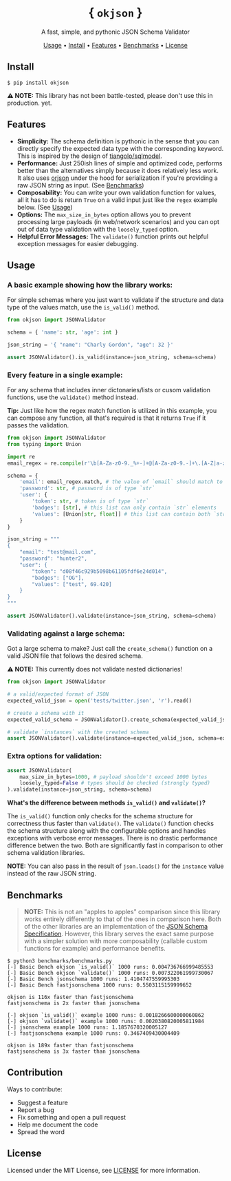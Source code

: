 <div align="center">
    <h1>{ <code>okjson</code> }</h1>
    <p>A fast, simple, and pythonic JSON Schema Validator</p>
    <a href="#usage">Usage</a> • <a href="#install">Install</a> • <a href="#features">Features</a> • <a href="#benchmarks">Benchmarks</a> • <a href="#license">License</a>
</div>

## Install

```
$ pip install okjson
```

**⚠️ NOTE:** This library has not been battle-tested, please don't use this in production. yet.

## Features

- **Simplicity:** The schema definition is pythonic in the sense that you can directly specify the expected data type with the corresponding keyword. This is inspired by the design of [tiangolo/sqlmodel](https://github.com/tiangolo/sqlmodel).
- **Performance:** Just 250ish lines of simple and optimized code, performs better than the alternatives simply because it does relatively less work. It also uses [orjson](https://github.com/ijl/orjson) under the hood for serialization if you're providing a raw JSON string as input.  (See [Benchmarks](#benchmarks))
- **Composability:** You can write your own validation function for values, all it has to do is return `True` on a valid input just like the `regex` example below. (See [Usage](https://github.com/mufeedvh/okjson_bak#every-feature-in-a-single-example))
- **Options:** The `max_size_in_bytes` option allows you to prevent processing large payloads (in web/network scenarios) and you can opt out of data type validation with the `loosely_typed` option.
- **Helpful Error Messages:** The `validate()` function prints out helpful exception messages for easier debugging.

## Usage

### A basic example showing how the library works:

For simple schemas where you just want to validate if the structure and data type of the values match, use the `is_valid()` method.

```py
from okjson import JSONValidator

schema = { 'name': str, 'age': int }

json_string = '{ "name": "Charly Gordon", "age": 32 }'

assert JSONValidator().is_valid(instance=json_string, schema=schema)
```

### Every feature in a single example:

For any schema that includes inner dictonaries/lists or cusom validation functions, use the `validate()` method instead.

**Tip:** Just like how the regex match function is utilized in this example, you can compose any function, all that's required is that it returns `True` if it passes the validation.

```py
from okjson import JSONValidator
from typing import Union

import re
email_regex = re.compile(r'\b[A-Za-z0-9._%+-]+@[A-Za-z0-9.-]+\.[A-Z|a-z]{2,}\b')

schema = {
    'email': email_regex.match, # the value of `email` should match to the compiled email regex above
    'password': str, # password is of type `str`
    'user': {
        'token': str, # token is of type `str`
        'badges': [str], # this list can only contain `str` elements
        'values': [Union[str, float]] # this list can contain both `str` and `float` elements
    }
}

json_string = """
{
    "email": "test@mail.com",
    "password": "hunter2",
    "user": {
        "token": "d08f46c929b5098b61105fdf6e24d014",
        "badges": ["OG"],
        "values": ["test", 69.420]
    }
}
"""

assert JSONValidator().validate(instance=json_string, schema=schema)
```

### Validating against a large schema:

Got a large schema to make? Just call the `create_schema()` function on a valid JSON file that follows the desired schema.

**⚠️ NOTE:** This currently does not validate nested dictionaries!

```py
from okjson import JSONValidator

# a valid/expected format of JSON
expected_valid_json = open('tests/twitter.json', 'r').read()

# create a schema with it
expected_valid_schema = JSONValidator().create_schema(expected_valid_json)

# validate `instances` with the created schema
assert JSONValidator().validate(instance=expected_valid_json, schema=expected_valid_schema)
```

### Extra options for validation:

```py
assert JSONValidator(
    max_size_in_bytes=1000, # payload shouldn't exceed 1000 bytes
    loosely_typed=False # types should be checked (strongly typed)
).validate(instance=json_string, schema=schema)
```

**What's the difference between methods `is_valid()` and `validate()`?**

The `is_valid()` function only checks for the schema structure for correctness thus faster than `validate()`. The `validate()` function checks the schema structure along with the configurable options and handles exceptions with verbose error messages. There is no drastic performance difference betwen the two. Both are significantly fast in comparison to other schema validation libraries.

**NOTE:** You can also pass in the result of `json.loads()` for the `instance` value instead of the raw JSON string.

## Benchmarks

> **NOTE:** This is not an "apples to apples" comparison since this library works entirely differently to that of the ones in comparison here. Both of the other libraries are an implementation of the [JSON Schema Specification](https://json-schema.org/). However, this library serves the exact same purpose with a simpler solution with more composability (callable custom functions for example) and performance benefits.

```
$ python3 benchmarks/benchmarks.py
[-] Basic Bench okjson `is_valid()` 1000 runs: 0.004736766999485553
[-] Basic Bench okjson `validate()` 1000 runs: 0.007322061999730067
[-] Basic Bench jsonschema 1000 runs: 1.4104747559995303
[-] Basic Bench fastjsonschema 1000 runs: 0.5503115159999652

okjson is 116x faster than fastjsonschema
fastjsonschema is 2x faster than jsonschema

[-] okjson `is_valid()` example 1000 runs: 0.0018266600000060862
[-] okjson `validate()` example 1000 runs: 0.0020380820005811984
[-] jsonschema example 1000 runs: 1.1857670320005127
[-] fastjsonschema example 1000 runs: 0.3467409430004409

okjson is 189x faster than fastjsonschema
fastjsonschema is 3x faster than jsonschema
```

## Contribution

Ways to contribute:

- Suggest a feature
- Report a bug
- Fix something and open a pull request
- Help me document the code
- Spread the word

## License

Licensed under the MIT License, see <a href="https://github.com/mufeedvh/okjson/blob/master/LICENSE">LICENSE</a> for more information.
